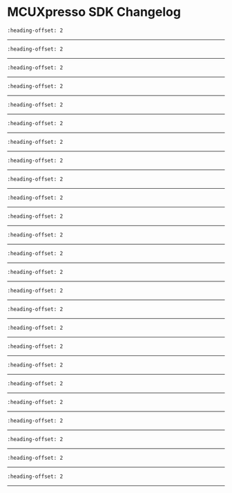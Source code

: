 # MCUXpresso SDK Changelog

```{include} /drivers/dsc_cadc/doxygen/ChangeLog_cadc.md
:heading-offset: 2
```
---
```{include} /devices/DSC/MC56F81xxx/MC56F81768/drivers/doxygen/ChangeLog_clock.md
:heading-offset: 2
```
---
```{include} /drivers/dsc_cmp/doxygen/ChangeLog_cmp.md
:heading-offset: 2
```
---
```{include} /drivers/common/doxygen/ChangeLog_common.md
:heading-offset: 2
```
---
```{include} /drivers/dsc_cop/doxygen/ChangeLog_cop.md
:heading-offset: 2
```
---
```{include} /drivers/dsc_crc/doxygen/ChangeLog_crc.md
:heading-offset: 2
```
---
```{include} /drivers/dsc_dac/doxygen/ChangeLog_dac.md
:heading-offset: 2
```
---
```{include} /drivers/dsc_dmamux/doxygen/ChangeLog_dmamux.md
:heading-offset: 2
```
---
```{include} /drivers/dsc_edma/doxygen/ChangeLog_edma.md
:heading-offset: 2
```
---
```{include} /drivers/dsc_evtg/doxygen/ChangeLog_evtg.md
:heading-offset: 2
```
---
```{include} /drivers/dsc_ewm/doxygen/ChangeLog_ewm.md
:heading-offset: 2
```
---
```{include} /drivers/dsc_gpio/doxygen/ChangeLog_gpio.md
:heading-offset: 2
```
---
```{include} /drivers/intc/doxygen/ChangeLog_intc.md
:heading-offset: 2
```
---
```{include} /drivers/dsc_lpi2c/doxygen/ChangeLog_lpi2c.md
:heading-offset: 2
```
---
```{include} /drivers/dsc_mcm/doxygen/ChangeLog_mcm.md
:heading-offset: 2
```
---
```{include} /drivers/dsc_opamp_1/doxygen/ChangeLog_opamp.md
:heading-offset: 2
```
---
```{include} /drivers/dsc_pit/doxygen/ChangeLog_pit.md
:heading-offset: 2
```
---
```{include} /drivers/dsc_pmc/doxygen/ChangeLog_pmc.md
:heading-offset: 2
```
---
```{include} /drivers/dsc_pwm/doxygen/ChangeLog_pwm.md
:heading-offset: 2
```
---
```{include} /drivers/dsc_qdc/doxygen/ChangeLog_qdc.md
:heading-offset: 2
```
---
```{include} /drivers/qsci/doxygen/ChangeLog_qsci.md
:heading-offset: 2
```
---
```{include} /drivers/dsc_qtmr/doxygen/ChangeLog_qtmr.md
:heading-offset: 2
```
---
```{include} /drivers/queued_spi/doxygen/ChangeLog_queued_spi.md
:heading-offset: 2
```
---
```{include} /devices/DSC/MC56F81xxx/MC56F81768/drivers/doxygen/ChangeLog_sim.md
:heading-offset: 2
```
---
```{include} /drivers/dsc_xbara/doxygen/ChangeLog_xbara.md
:heading-offset: 2
```
---
